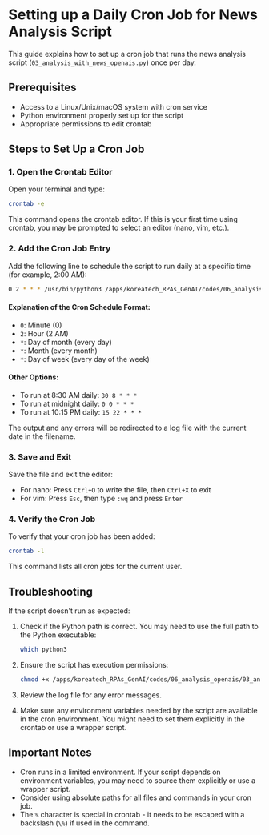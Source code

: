# Setting up a Daily Cron Job for News Analysis Script

This guide explains how to set up a cron job that runs the news analysis script (`03_analysis_with_news_openais.py`) once per day.

## Prerequisites

- Access to a Linux/Unix/macOS system with cron service
- Python environment properly set up for the script
- Appropriate permissions to edit crontab

## Steps to Set Up a Cron Job

### 1. Open the Crontab Editor

Open your terminal and type:

```bash
crontab -e
```

This command opens the crontab editor. If this is your first time using crontab, you may be prompted to select an editor (nano, vim, etc.).

### 2. Add the Cron Job Entry

Add the following line to schedule the script to run daily at a specific time (for example, 2:00 AM):

```bash
0 2 * * * /usr/bin/python3 /apps/koreatech_RPAs_GenAI/codes/06_analysis_openais/03_analysis_with_news_openais.py >> /apps/koreatech_RPAs_GenAI/logs/news_analysis_$(date +\%Y\%m\%d).log 2>&1
```

#### Explanation of the Cron Schedule Format:

- `0`: Minute (0)
- `2`: Hour (2 AM)
- `*`: Day of month (every day)
- `*`: Month (every month)
- `*`: Day of week (every day of the week)

#### Other Options:

- To run at 8:30 AM daily: `30 8 * * *`
- To run at midnight daily: `0 0 * * *`
- To run at 10:15 PM daily: `15 22 * * *`

The output and any errors will be redirected to a log file with the current date in the filename.

### 3. Save and Exit

Save the file and exit the editor:
- For nano: Press `Ctrl+O` to write the file, then `Ctrl+X` to exit
- For vim: Press `Esc`, then type `:wq` and press `Enter`

### 4. Verify the Cron Job

To verify that your cron job has been added:

```bash
crontab -l
```

This command lists all cron jobs for the current user.

## Troubleshooting

If the script doesn't run as expected:

1. Check if the Python path is correct. You may need to use the full path to the Python executable:
   ```bash
   which python3
   ```

2. Ensure the script has execution permissions:
   ```bash
   chmod +x /apps/koreatech_RPAs_GenAI/codes/06_analysis_openais/03_analysis_with_news_openais.py
   ```

3. Review the log file for any error messages.

4. Make sure any environment variables needed by the script are available in the cron environment. You might need to set them explicitly in the crontab or use a wrapper script.

## Important Notes

- Cron runs in a limited environment. If your script depends on environment variables, you may need to source them explicitly or use a wrapper script.
- Consider using absolute paths for all files and commands in your cron job.
- The `%` character is special in crontab - it needs to be escaped with a backslash (`\%`) if used in the command.
